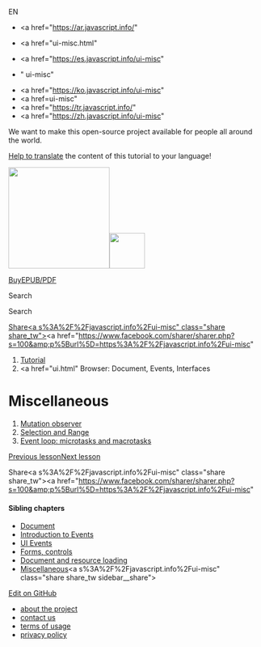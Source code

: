 EN

- <a href="https://ar.javascript.info/"
- <a href="ui-misc.html"
- <a href="https://es.javascript.info/ui-misc"

- "
  ui-misc"

<!-- -->

- <a href="https://ko.javascript.info/ui-misc"
- <a href=ui-misc"
- <a href="https://tr.javascript.info/"
- <a href="https://zh.javascript.info/ui-misc"

We want to make this open-source project available for people all around the world.

[Help to translate](translate.html) the content of this tutorial to your language!

<a href="index.html" class="sitetoolbar__link sitetoolbar__link_logo"><img src="img/sitetoolbar__logo_en.svg" class="sitetoolbar__logo sitetoolbar__logo_normal" width="200" /><img src="img/sitetoolbar__logo_small_en.svg" class="sitetoolbar__logo sitetoolbar__logo_small" width="70" /></a>

<a href="ebook.html" class="buy-book-button"><span class="buy-book-button__extra-text">Buy</span>EPUB/PDF</a>

Search

Search

<a href="tutorial/map.html" class="map">

<span class="share-icons__title">Share</span><a s%3A%2F%2Fjavascript.info%2Fui-misc" class="share share_tw"></a><a href="https://www.facebook.com/sharer/sharer.php?s=100&amp;p%5Burl%5D=https%3A%2F%2Fjavascript.info%2Fui-misc" </a>

1.  <a href="index.html" class="breadcrumbs__link"><span class="breadcrumbs__hidden-text">Tutorial</span></a>
2.  <span id="breadcrumb-1"><a href="ui.html" Browser: Document, Events, Interfaces</span></a></span>

# Miscellaneous

1.  <a href="mutation-observer.html" class="lessons-list__link">Mutation observer</a>
2.  <a href="selection-range.html" class="lessons-list__link">Selection and Range</a>
3.  <a href="event-loop.html" class="lessons-list__link">Event loop: microtasks and macrotasks</a>

<a href="onload-onerror.html" class="page__nav page__nav_prev"><span class="page__nav-text"><span class="page__nav-text-shortcut"></span></span><span class="page__nav-text-alternate">Previous lesson</span></a><a href="mutation-observer.html" class="page__nav page__nav_next"><span class="page__nav-text"><span class="page__nav-text-shortcut"></span></span><span class="page__nav-text-alternate">Next lesson</span></a>

<span class="share-icons__title">Share</span><a s%3A%2F%2Fjavascript.info%2Fui-misc" class="share share_tw"></a><a href="https://www.facebook.com/sharer/sharer.php?s=100&amp;p%5Burl%5D=https%3A%2F%2Fjavascript.info%2Fui-misc" </a>

<a href="tutorial/map.html" class="map">

<a href="tutorial/map.html" class="map"></a>

#### Sibling chapters

- <a href="document.html" class="sidebar__link">Document</a>
- <a href="events.html" class="sidebar__link">Introduction to Events</a>
- <a href="event-details.html" class="sidebar__link">UI Events</a>
- <a href="forms-controls.html" class="sidebar__link">Forms, controls</a>
- <a href="loading.html" class="sidebar__link">Document and resource loading</a>
- <a href="ui-misc.html" class="sidebar__link">Miscellaneous</a><a s%3A%2F%2Fjavascript.info%2Fui-misc" class="share share_tw sidebar__share"></a><a href="https://www.facebook.com/sharer/sharer.php?s=100&amp;p%5Burl%5D=https%3A%2F%2Fjavascript.info%2Fui-misc" class="share share_fb sidebar__share"></a>

<a href="https://github.com/javascript-tutorial/en.javascript.info/blob/master/2-ui/99-ui-misc" class="sidebar__link">Edit on GitHub</a>

- <a href="about.html" class="page-footer__link">about the project</a>
- <a href="about.html#contact-us" class="page-footer__link">contact us</a>
- <a href="terms.html" class="page-footer__link">terms of usage</a>
- <a href="privacy.html" class="page-footer__link">privacy policy</a>
